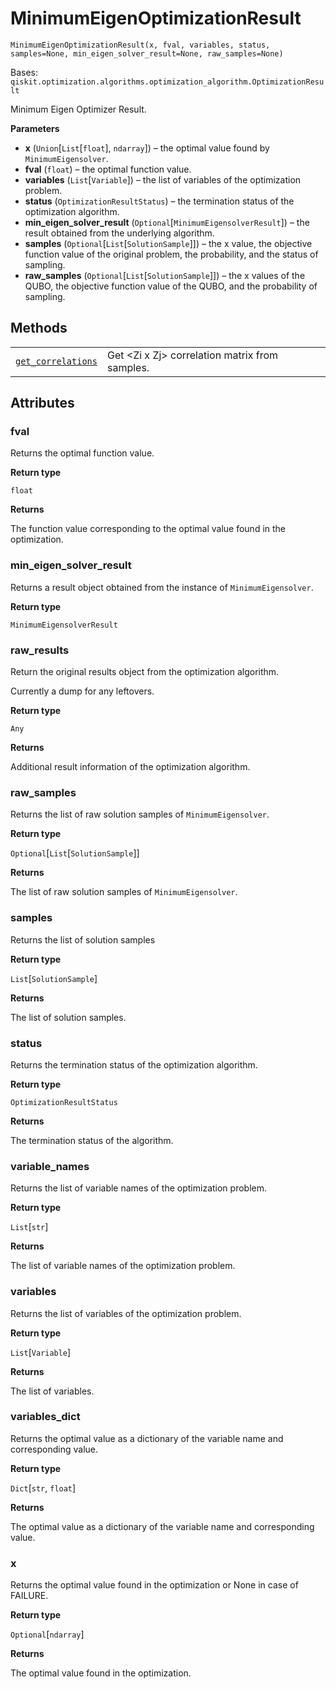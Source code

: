 # MinimumEigenOptimizationResult



`MinimumEigenOptimizationResult(x, fval, variables, status, samples=None, min_eigen_solver_result=None, raw_samples=None)`

Bases: `qiskit.optimization.algorithms.optimization_algorithm.OptimizationResult`

Minimum Eigen Optimizer Result.

**Parameters**

*   **x** (`Union`\[`List`\[`float`], `ndarray`]) – the optimal value found by `MinimumEigensolver`.
*   **fval** (`float`) – the optimal function value.
*   **variables** (`List`\[`Variable`]) – the list of variables of the optimization problem.
*   **status** (`OptimizationResultStatus`) – the termination status of the optimization algorithm.
*   **min\_eigen\_solver\_result** (`Optional`\[`MinimumEigensolverResult`]) – the result obtained from the underlying algorithm.
*   **samples** (`Optional`\[`List`\[`SolutionSample`]]) – the x value, the objective function value of the original problem, the probability, and the status of sampling.
*   **raw\_samples** (`Optional`\[`List`\[`SolutionSample`]]) – the x values of the QUBO, the objective function value of the QUBO, and the probability of sampling.

## Methods

|                                                                                                                                                                                                                                                                      |                                                 |
| -------------------------------------------------------------------------------------------------------------------------------------------------------------------------------------------------------------------------------------------------------------------- | ----------------------------------------------- |
| [`get_correlations`](qiskit.optimization.algorithms.MinimumEigenOptimizationResult.get_correlations#qiskit.optimization.algorithms.MinimumEigenOptimizationResult.get_correlations "qiskit.optimization.algorithms.MinimumEigenOptimizationResult.get_correlations") | Get \<Zi x Zj> correlation matrix from samples. |

## Attributes



### fval

Returns the optimal function value.

**Return type**

`float`

**Returns**

The function value corresponding to the optimal value found in the optimization.



### min\_eigen\_solver\_result

Returns a result object obtained from the instance of `MinimumEigensolver`.

**Return type**

`MinimumEigensolverResult`



### raw\_results

Return the original results object from the optimization algorithm.

Currently a dump for any leftovers.

**Return type**

`Any`

**Returns**

Additional result information of the optimization algorithm.



### raw\_samples

Returns the list of raw solution samples of `MinimumEigensolver`.

**Return type**

`Optional`\[`List`\[`SolutionSample`]]

**Returns**

The list of raw solution samples of `MinimumEigensolver`.



### samples

Returns the list of solution samples

**Return type**

`List`\[`SolutionSample`]

**Returns**

The list of solution samples.



### status

Returns the termination status of the optimization algorithm.

**Return type**

`OptimizationResultStatus`

**Returns**

The termination status of the algorithm.



### variable\_names

Returns the list of variable names of the optimization problem.

**Return type**

`List`\[`str`]

**Returns**

The list of variable names of the optimization problem.



### variables

Returns the list of variables of the optimization problem.

**Return type**

`List`\[`Variable`]

**Returns**

The list of variables.



### variables\_dict

Returns the optimal value as a dictionary of the variable name and corresponding value.

**Return type**

`Dict`\[`str`, `float`]

**Returns**

The optimal value as a dictionary of the variable name and corresponding value.



### x

Returns the optimal value found in the optimization or None in case of FAILURE.

**Return type**

`Optional`\[`ndarray`]

**Returns**

The optimal value found in the optimization.

